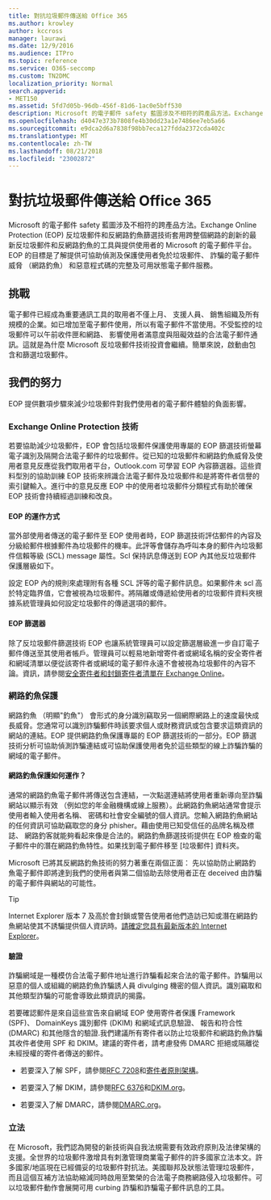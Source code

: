 ```yaml
---
title: 對抗垃圾郵件傳送給 Office 365
ms.author: krowley
author: kccross
manager: laurawi
ms.date: 12/9/2016
ms.audience: ITPro
ms.topic: reference
ms.service: O365-seccomp
ms.custom: TN2DMC
localization_priority: Normal
search.appverid:
- MET150
ms.assetid: 5fd7d05b-96db-456f-81d6-1ac0e5bff530
description: Microsoft 的電子郵件 safety 藍圖涉及不相符的跨產品方法。Exchange Online Protection (EOP) 反垃圾郵件和反網路釣魚篩選技術套用跨整個網路的創新的最新反垃圾郵件和反網路釣魚的工具與提供使用者的 Microsoft 的電子郵件平台。EOP 的目標是了解提供可協助偵測及保護使用者免於垃圾郵件、 詐騙的電子郵件威脅 （網路釣魚） 和惡意程式碼的完整及可用狀態電子郵件服務。
ms.openlocfilehash: d4047e373b7808fe4b30dd23a1e7486ee7eb5a66
ms.sourcegitcommit: e9dca2d6a7838f98bb7eca127fdda2372cda402c
ms.translationtype: MT
ms.contentlocale: zh-TW
ms.lasthandoff: 08/21/2018
ms.locfileid: "23002872"
---
```

# <a name="fighting-junk-email-sent-to-office-365"></a>對抗垃圾郵件傳送給 Office 365

Microsoft 的電子郵件 safety 藍圖涉及不相符的跨產品方法。Exchange Online Protection (EOP) 反垃圾郵件和反網路釣魚篩選技術套用跨整個網路的創新的最新反垃圾郵件和反網路釣魚的工具與提供使用者的 Microsoft 的電子郵件平台。EOP 的目標是了解提供可協助偵測及保護使用者免於垃圾郵件、 詐騙的電子郵件威脅 （網路釣魚） 和惡意程式碼的完整及可用狀態電子郵件服務。
  
## <a name="the-challenge"></a>挑戰

電子郵件已經成為重要通訊工具的取用者不僅上月、 支援人員、 銷售組織及所有規模的企業。如已增加至電子郵件使用，所以有電子郵件不當使用。不受監控的垃圾郵件可以午前收件匣和網路、 影響使用者滿意度與阻礙效益的合法電子郵件通訊。這就是為什麼 Microsoft 反垃圾郵件技術投資會繼續。簡單來說，啟動由包含和篩選垃圾郵件。 
  
## <a name="our-efforts"></a>我們的努力

EOP 提供數項步驟來減少垃圾郵件對我們使用者的電子郵件體驗的負面影響。
  
### <a name="exchange-online-protection-technology"></a>Exchange Online Protection 技術

若要協助減少垃圾郵件，EOP 會包括垃圾郵件保護使用專屬的 EOP 篩選技術螢幕電子識別及隔開合法電子郵件的垃圾郵件。從已知的垃圾郵件和網路釣魚威脅及使用者意見反應從我們取用者平台，Outlook.com 可學習 EOP 內容篩選器。這些資料型別的協助訓練 EOP 技術來辨識合法電子郵件及垃圾郵件和是將寄件者信譽的索引鍵輸入。進行中的意見反應 EOP 中的使用者垃圾郵件分類程式有助於確保 EOP 技術會持續經過訓練和改良。
  
#### <a name="how-does-eop-work"></a>EOP 的運作方式

當外部使用者傳送的電子郵件至 EOP 使用者時，EOP 篩選技術評估郵件的內容及分級給郵件根據郵件為垃圾郵件的機率。此評等會儲存為呼叫本身的郵件內垃圾郵件信賴等級 (SCL) message 屬性。Scl 保持訊息傳送到 EOP 內其他反垃圾郵件保護層級如下。 
  
設定 EOP 內的規則來處理附有各種 SCL 評等的電子郵件訊息。如果郵件未 scl 高於特定臨界值，它會被視為垃圾郵件。將隔離或傳遞給使用者的垃圾郵件資料夾根據系統管理員如何設定垃圾郵件的傳遞選項的郵件。
  
#### <a name="eop-filters"></a>EOP 篩選器

除了反垃圾郵件篩選技術 EOP 也讓系統管理員可以設定篩選層級進一步自訂電子郵件傳送至其使用者帳戶。管理員可以輕易地新增寄件者或網域名稱的安全寄件者和網域清單以便從該寄件者或網域的電子郵件永遠不會被視為垃圾郵件的內容不論。資訊，請參閱[安全寄件者和封鎖寄件者清單在 Exchange Online](safe-sender-and-blocked-sender-lists-faq.md)。
  
### <a name="phishing-protection"></a>網路釣魚保護

網路釣魚 （明顯"釣魚"） 會形式的身分識別竊取另一個網際網路上的速度最快成長威脅。您通常可以識別詐騙郵件時該要求個人或財務資訊或包含要求這類資訊的網站的連結。EOP 提供網路釣魚保護專屬的 EOP 篩選技術的一部分。EOP 篩選技術分析可協助偵測詐騙連結或可協助保護使用者免於這些類型的線上詐騙詐騙的網域的電子郵件。
  
#### <a name="how-does-phishing-protection-work"></a>網路釣魚保護如何運作？

通常的網路釣魚電子郵件將傳送包含連結，一次點選連結將使用者重新導向至詐騙網站以顯示有效 （例如您的年金融機構或線上服務）。此網路釣魚網站通常會提示使用者輸入使用者名稱、 密碼和社會安全編號的個人資訊。您輸入網路釣魚網站的任何資訊可協助竊取您的身分 phisher。藉由使用已知受信任的品牌名稱及標誌、 網路釣客就能夠看起來像是合法的。網路釣魚篩選技術提供在 EOP 檢查的電子郵件中的潛在網路釣魚特性。如果找到電子郵件移至 [垃圾郵件] 資料夾。
  
Microsoft 已將其反網路釣魚技術的努力著重在兩個正面： 先以協助防止網路釣魚電子郵件即將達到我們的使用者與第二個協助去除使用者正在 deceived 由詐騙的電子郵件與網站的可能性。 
  
> [!TIP]
> Internet Explorer 版本 7 及高於會封鎖或警告使用者他們造訪已知或潛在網路釣魚網站使其不誘騙提供個人資訊時。[請確定您具有最新版本的 Internet Explorer](https://www.microsoft.com/windows/ie/default.mspx)。 
  
#### <a name="authentication"></a>驗證

詐騙網域是一種模仿合法電子郵件地址進行詐騙看起來合法的電子郵件。詐騙用以惡意的個人或組織的網路釣魚詐騙誘人員 divulging 機密的個人資訊。識別竊取和其他類型詐騙的可能會導致此類資訊的揭露。
  
若要確認郵件是來自這些宣告來自網域 EOP 使用寄件者保護 Framework (SPF)、 DomainKeys 識別郵件 (DKIM) 和網域式訊息驗證、 報告和符合性 (DMARC) 和其他隱含的驗證.我們建議所有寄件者以防止垃圾郵件和網路釣魚詐騙其收件者使用 SPF 和 DKIM。建議的寄件者，請考慮發佈 DMARC 拒絕或隔離從未經授權的寄件者傳送的郵件。
  
- 若要深入了解 SPF，請參閱[RFC 7208](https://tools.ietf.org/html/rfc7208)和[寄件者原則架構](http://www.openspf.org/)。
    
- 若要深入了解 DKIM，請參閱[RFC 6376](https://tools.ietf.org/html/rfc6376)和[DKIM.org](http://dkim.org/)。
    
- 若要深入了解 DMARC，請參閱[DMARC.org](https://dmarc.org/)。
    
### <a name="legislation"></a>立法

在 Microsoft，我們認為開發的新技術與自我法規需要有效政府原則及法律架構的支援。全世界的垃圾郵件激增具有刺激管理商業電子郵件的許多國家立法本文。許多國家/地區現在已經備妥的垃圾郵件對抗法。美國聯邦及狀態法管理垃圾郵件，而且這個互補方法協助縮減同時啟用至繁榮的合法電子商務網路侵入垃圾郵件。可以垃圾郵件動作會展開可用 curbing 詐騙和詐騙電子郵件訊息的工具。
  


